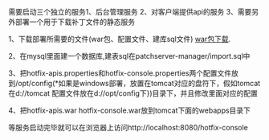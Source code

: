 需要启动三个独立的服务1、后台管理服务 2、对客户端提供api的服务 3、需要另外部署一个用于下载补丁文件的静态服务

1、下载部署所需要的文件(war包、配置文件、建库sql文件)  [war包下载](https://pan.baidu.com/s/1minrdgO#list/path=%2Ftinker-manager).

2、在mysql里面建一个数据库,建表sql在patchserver-manager/import.sql中

3、把hotfix-apis.properties和hotfix-console.properties两个配置文件放到/opt/config(*如果是windows部署，放置在tomcat对应的盘符下，假如tomcat在d://tomcat  配置文件放在d://opt/config下})目录下，并且修改里面对应的配置

4、把hotfix-apis.war hotfix-console.war放到tomcat下面的webapps目录下

等服务启动完毕就可以在浏览器上访问http://localhost:8080/hotfix-console
